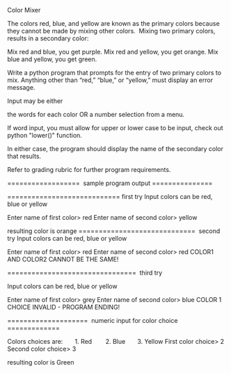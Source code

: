 Color Mixer

The colors red, blue, and yellow are known as the primary colors because they cannot be made by mixing other colors.&nbsp;
Mixing two primary colors, results in a secondary color:

Mix red and blue, you get purple.
Mix red and yellow, you get orange.
Mix blue and yellow, you get green.

Write a python program that prompts for the entry of two primary colors to mix.
Anything other than “red,” “blue,” or “yellow,” must display an error message.

Input may be either

the words for each color OR
a number selection from a menu.&nbsp;

If word input, you must&nbsp;allow for upper or lower case to be input, check out python "lower()" function.

In either case, the program should display the name of the secondary color that results.

Refer to grading rubric for further program requirements.

================== &nbsp;sample program output ===============

============================ first try
Input colors can be red, blue or yellow


Enter name of first color&gt; red
Enter name of second color&gt; yellow

resulting color is orange
============================= &nbsp;second try
Input colors can be red, blue or yellow


Enter name of first color&gt; red
Enter name of second color&gt; red
COLOR1 AND COLOR2 CANNOT BE THE SAME!

================================ &nbsp;third try

Input colors can be red, blue or yellow


Enter name of first color&gt; grey
Enter name of second color&gt; blue
COLOR 1 CHOICE INVALID - PROGRAM ENDING!

====================&nbsp; numeric input for color choice =============

Colors choices are:
&nbsp; &nbsp; &nbsp; 1. Red&nbsp;
&nbsp; &nbsp; &nbsp; 2. Blue
&nbsp; &nbsp; &nbsp; 3. Yellow
First color choice&gt; 2
Second color choice&gt; 3

resulting color is Green

